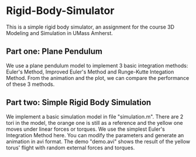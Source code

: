 # Rigid-Body-Simulator
This is a simple rigid body simulator, an assignment for the course 3D Modeling and Simulation in UMass Amherst.

## Part one: Plane Pendulum
We use a plane pendulum model to implement 3 basic integration methods: Euler's Method, Improved Euler's Method and Runge-Kutte Integation Method.
From the animation and the plot, we can compare the performance of these 3 methods.

## Part two: Simple Rigid Body Simulation
We implement a basic simulation model in file "simulation.m". 
There are 2 tori in the model, the orange one is still as a reference and the yellow one moves under linear forces or torques.
We use the simplest Euler's Integration Method here. You can modify the parameters and generate an animation in avi format.
The demo "demo.avi" shows the result of the yellow torus' flight with random external forces and torques.
